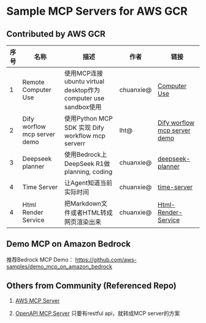 # Sample MCP Servers for AWS GCR

## Contributed by AWS GCR

| 序号 | 名称 | 描述 | 作者 | 链接 |
|------|------|------|------|------|
| 1 | Remote Computer Use | 使用MCP连接ubuntu virtual desktop作为computer use sandbox使用 | chuanxie@ | [Computer Use](remote_computer_use/README.md) |
| 2 | Dify worflow mcp server demo | 使用Python MCP SDK 实现 Dify workflow mcp serverr | lht@ | [Dify worflow mcp server demo](https://github.com/aws-samples/aws-mcp-servers-samples/blob/main/dify_mcp_servers/README.md) |
| 3 | Deepseek planner | 使用Bedrock上DeepSeek R1做planning, coding | chuanxie@ | [deepseek-planner](deepseek-planner/README.md) |
| 4 | Time Server | 让Agent知道当前实际时间 | chuanxie@ | [time-server](time_server/README.md) |
| 4 | Html Render Service | 把Markdown文件或者HTML转成网页渲染出来 | chuanxie@ | [Html-Render-Service](html_render_service/README.md) |

## Demo MCP on Amazon Bedrock 
推荐Bedrock MCP Demo：
https://github.com/aws-samples/demo_mcp_on_amazon_bedrock

## Others from Community (Referenced Repo)
1. [AWS MCP Server](https://github.com/rishikavikondala/mcp-server-aws.git)

2. [OpenAPI MCP Server](https://github.com/janwilmake/openapi-mcp-server.git) 只要有restful api，就转成MCP server的方案 